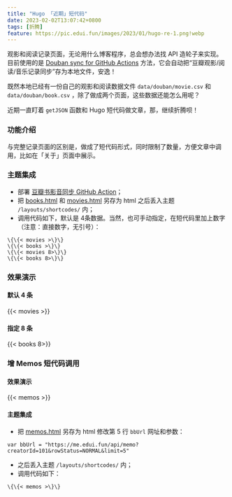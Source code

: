 ```yaml
---
title: "Hugo 「近期」短代码"
date: 2023-02-02T13:07:42+0800
tags: [折腾]
feature: https://pic.edui.fun/images/2023/01/hugo-re-1.png!webp
---
```


观影和阅读记录页面，无论用什么博客程序，总会想办法找 API 造轮子来实现。目前使用的是 [Douban sync for GitHub Actions](https://github.com/lizheming/doumark-action) 方法，它会自动把“豆瓣观影/阅读/音乐记录同步”存为本地文件，安逸！

既然本地已经有一份自己的观影和阅读数据文件 `data/douban/movie.csv` 和  `data/douban/book.csv` ，除了做成两个页面，这些数据还能怎么用呢？

<!--more-->

近期一直盯着 `getJSON` 函数和 Hugo 短代码做文章，那，继续折腾呗！

### 功能介绍

与完整记录页面的区别是，做成了短代码形式，同时限制了数量，方便文章中调用，比如在「关于」页面中展示。


### 主题集成

- 部署 [豆瓣书影音同步 GitHub Action](https://imnerd.org/doumark.html)；
- 把 [books.html](https://github.com/lmm214/immmmm/blob/master/themes/hello-friend/layouts/shortcodes/books.html) 和 [movies.html](https://github.com/lmm214/immmmm/blob/master/themes/hello-friend/layouts/shortcodes/movies.html) 另存为 html 之后丢入主题 `/layouts/shortcodes/` 内；
- 调用代码如下，默认是 4条数据。当然，也可手动指定，在短代码里加上数字（注意：直接数字，无引号）：

```
\{\{< movies >\}\}
\{\{< books >\}\}
\{\{< movies 8>\}\}
\{\{< books 8>\}\}
```

### 效果演示

#### 默认 4 条

{{< movies >}}

#### 指定 8 条

{{< books 8>}}


### 增 Memos 短代码调用

#### 效果演示

{{< memos >}}

#### 主题集成

- 把 [memos.html](https://github.com/lmm214/immmmm/blob/master/themes/hello-friend/layouts/shortcodes/memos.html) 另存为 html 修改第 5 行 `bbUrl` 网址和参数：

```
var bbUrl = "https://me.edui.fun/api/memo?creatorId=101&rowStatus=NORMAL&limit=5"
```

- 之后丢入主题 `/layouts/shortcodes/` 内；
- 调用代码如下：

```
\{\{< memos >\}\}
```